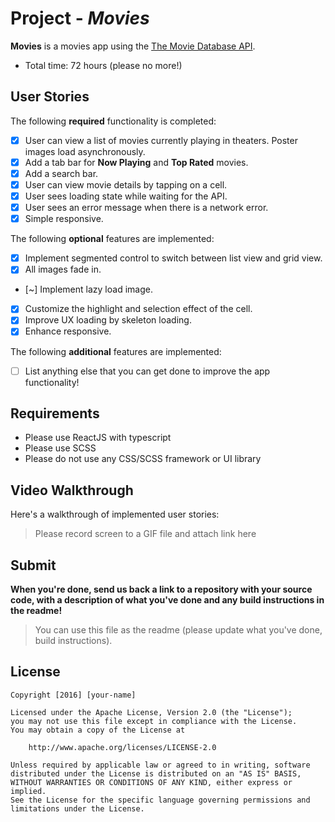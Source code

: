 # Project - _Movies_

**Movies** is a movies app using the [The Movie Database API](https://developers.themoviedb.org/3).

- Total time: 72 hours (please no more!)

## User Stories

The following **required** functionality is completed:

- [x] User can view a list of movies currently playing in theaters. Poster images load asynchronously.
- [x] Add a tab bar for **Now Playing** and **Top Rated** movies.
- [x] Add a search bar.
- [x] User can view movie details by tapping on a cell.
- [x] User sees loading state while waiting for the API.
- [x] User sees an error message when there is a network error.
- [x] Simple responsive.

The following **optional** features are implemented:

- [x] Implement segmented control to switch between list view and grid view.
- [x] All images fade in.
- [~] Implement lazy load image.
- [x] Customize the highlight and selection effect of the cell.
- [x] Improve UX loading by skeleton loading.
- [x] Enhance responsive.

The following **additional** features are implemented:

- [ ] List anything else that you can get done to improve the app functionality!

## Requirements

- Please use ReactJS with typescript
- Please use SCSS
- Please do not use any CSS/SCSS framework or UI library

## Video Walkthrough

Here's a walkthrough of implemented user stories:

> Please record screen to a GIF file and attach link here

## Submit

**When you're done, send us back a link to a repository with your source code, with a description of what you've done and any build instructions in the readme!**

> You can use this file as the readme (please update what you've done, build instructions).

## License

    Copyright [2016] [your-name]

    Licensed under the Apache License, Version 2.0 (the "License");
    you may not use this file except in compliance with the License.
    You may obtain a copy of the License at

        http://www.apache.org/licenses/LICENSE-2.0

    Unless required by applicable law or agreed to in writing, software
    distributed under the License is distributed on an "AS IS" BASIS,
    WITHOUT WARRANTIES OR CONDITIONS OF ANY KIND, either express or implied.
    See the License for the specific language governing permissions and
    limitations under the License.
